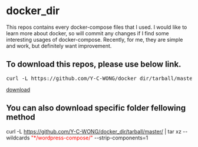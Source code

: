 # docker_dir

This repos contains every docker-compose files that I used.
I would like to learn more about docker, so will commit any changes if I find some interesting usages of docker-compose.
Recently, for me, they are simple and work, but definitely want improvement.

## To download this repos, please use below link.
<pre>curl -L https://github.com/Y-C-WONG/docker_dir/tarball/master</pre>
[download](https://github.com/Y-C-WONG/docker_dir/tarball/master)

## You can also download specific folder fellowing method
curl -L https://github.com/Y-C-WONG/docker_dir/tarball/master/ | tar xz --wildcards <span style="color: red;">"*/wordpress-compose/"</span> --strip-components=1
